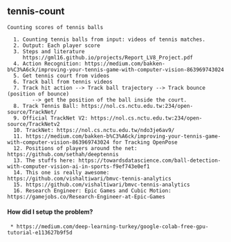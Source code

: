 ## tennis-count
    Counting scores of tennis balls

      1. Counting tennis balls from input: videos of tennis matches.
      2. Output: Each player score
      3. Steps and literature
         https://gml16.github.io/projects/Report_LV8_Project.pdf
      4. Action Recognition: https://medium.com/bakken-b%C3%A6ck/improving-your-tennis-game-with-computer-vision-863969743024
      5. Get tennis court from videos
      6. Track ball from tennis videos
      7. Track hit action --> Track ball trajectory --> Track bounce (position of bounce)
            --> get the position of the ball inside the court.
      8. Track Tennis Ball: https://nol.cs.nctu.edu.tw:234/open-source/TrackNet/
      9. Official TrackNet V2: https://nol.cs.nctu.edu.tw:234/open-source/TrackNetv2
      10. TrackNet: https://nol.cs.nctu.edu.tw/ndo3je6av9/
      11. https://medium.com/bakken-b%C3%A6ck/improving-your-tennis-game-with-computer-vision-863969743024 for Tracking OpenPose
      12. Positions of players around the net: https://github.com/sethah/deeptennis
      13. The stuffs here: https://towardsdatascience.com/ball-detection-with-computer-vision-ai-in-sports-f9ef743e0ef1
      14. This one is really awesome: https://github.com/vishaltiwari/bmvc-tennis-analytics
      15. https://github.com/vishaltiwari/bmvc-tennis-analytics
      16. Research Engineer: Epic Games and Cubic Motion: https://gamejobs.co/Research-Engineer-at-Epic-Games


#### How did I setup the problem?
     * https://medium.com/deep-learning-turkey/google-colab-free-gpu-tutorial-e113627b9f5d
